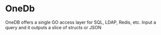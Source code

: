 # OneDb
OneDB offers a single GO access layer for SQL, LDAP, Redis, etc.  Input a query and it outputs a slice of structs or JSON
